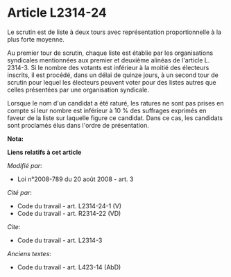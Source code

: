 # Article L2314-24

Le scrutin est de liste à deux tours avec représentation proportionnelle à la plus forte moyenne. 

Au premier tour de scrutin, chaque liste est établie par les organisations syndicales mentionnées aux premier et deuxième
alinéas de l'article L. 2314-3. Si le nombre des votants est inférieur à la moitié des électeurs inscrits, il est procédé,
dans un délai de quinze jours, à un second tour de scrutin pour lequel les électeurs peuvent voter pour des listes autres que
celles présentées par une organisation syndicale. 

Lorsque le nom d'un candidat a été raturé, les ratures ne sont pas prises en compte si leur nombre est inférieur à 10 % des
suffrages exprimés en faveur de la liste sur laquelle figure ce candidat. Dans ce cas, les candidats sont proclamés élus dans
l'ordre de présentation.

**Nota:**



**Liens relatifs à cet article**

_Modifié par_:

  - Loi n°2008-789 du 20 août 2008 - art. 3

_Cité par_:

  - Code du travail - art. L2314-24-1 (V)
  - Code du travail - art. R2314-22 (VD)

_Cite_:

  - Code du travail - art. L2314-3

_Anciens textes_:

  - Code du travail - art. L423-14 (AbD)
